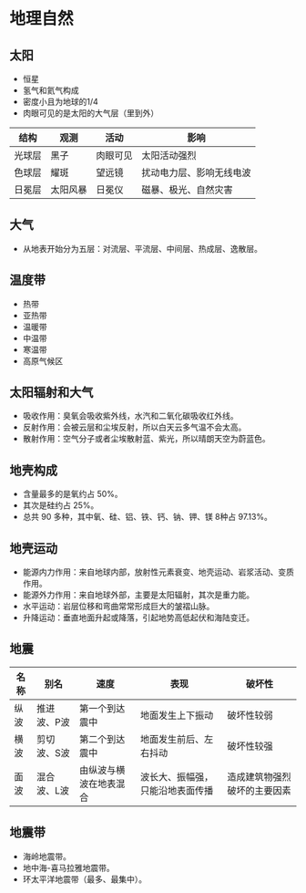 # 地理自然

## 太阳

* 恒星
* 氢气和氦气构成
* 密度小且为地球的1/4
* 肉眼可见的是太阳的大气层（里到外）

| 结构 | 观测 | 活动 | 影响 |
| --- | --- | --- | --- |
| 光球层 | 黑子 | 肉眼可见 | 太阳活动强烈 |
| 色球层 | 耀斑 | 望远镜 | 扰动电力层、影响无线电波 |
| 日冕层 | 太阳风暴 | 日冕仪 | 磁暴、极光、自然灾害 |

## 大气

* 从地表开始分为五层：对流层、平流层、中间层、热成层、逸散层。

## 温度带

* 热带
* 亚热带
* 温暖带
* 中温带
* 寒温带
* 高原气候区

## 太阳辐射和大气

* 吸收作用：臭氧会吸收紫外线，水汽和二氧化碳吸收红外线。
* 反射作用：会被云层和尘埃反射，所以白天云多气温不会太高。
* 散射作用：空气分子或者尘埃散射蓝、紫光，所以晴朗天空为蔚蓝色。

## 地壳构成

* 含量最多的是氧约占 50%。
* 其次是硅约占 25%。
* 总共 90 多种，其中氧、硅、铝、铁、钙、钠、钾、镁 8种占 97.13%。

## 地壳运动

* 能源内力作用：来自地球内部，放射性元素衰变、地壳运动、岩浆活动、变质作用。
* 能源外力作用：来自地球外部，主要是太阳辐射，其次是重力能。
* 水平运动：岩层位移和弯曲常常形成巨大的皱褶山脉。
* 升降运动：垂直地面升起或降落，引起地势高低起伏和海陆变迁。

## 地震

| 名称 | 别名 | 速度 | 表现 | 破坏性 |
| --- | --- | --- | --- | --- |
| 纵波 | 推进波、P波 | 第一个到达震中 | 地面发生上下振动 | 破坏性较弱 |
| 横波 | 剪切波、S波 | 第二个到达震中 | 地面发生前后、左右抖动 | 破坏性较强 |
| 面波 | 混合波、L波 | 由纵波与横波在地表混合 | 波长大、振幅强，只能沿地表面传播 | 造成建筑物强烈破坏的主要因素 |


## 地震带

* 海岭地震带。
* 地中海-喜马拉雅地震带。
* 环太平洋地震带（最多、最集中）。